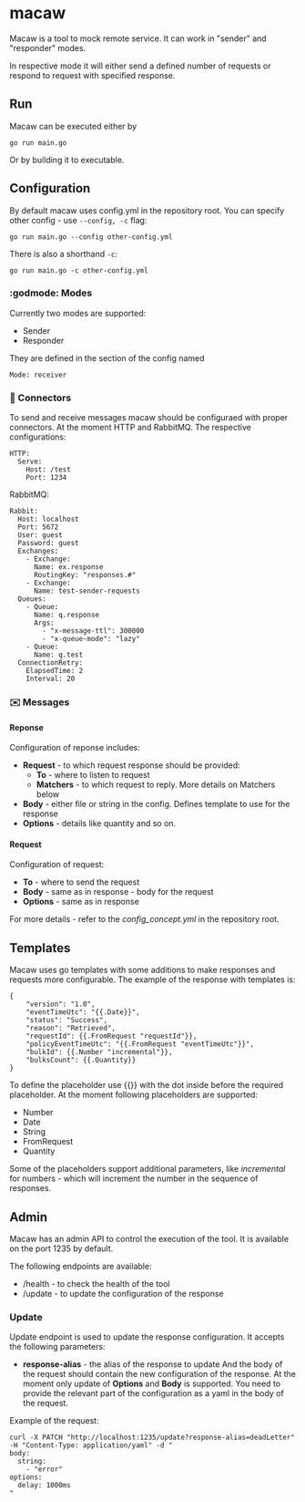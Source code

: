 # macaw
Macaw is a tool to mock remote service. It can work in "sender" and "responder" modes.

In respective mode it will either send a defined number of requests or respond to request with specified response.

## Run

Macaw can be executed either by
```
go run main.go
```

Or by building it to executable.


## Configuration
By default macaw uses config.yml in the repository root. You can specify other config - use `--config, -c` flag:

```
go run main.go --config other-config.yml
```
There is also a shorthand `-c`:

```
go run main.go -c other-config.yml
```
### :godmode: Modes

Currently two modes are supported:
- Sender
- Responder

They are defined in the section of the config named 
```
Mode: receiver
```

### :electric_plug: Connectors 

To send and receive messages macaw should be configuraed with proper connectors.
At the moment HTTP and RabbitMQ. The respective configurations:

```
HTTP:
  Serve: 
    Host: /test
    Port: 1234
```

RabbitMQ:
```
Rabbit:
  Host: localhost
  Port: 5672
  User: guest
  Password: guest
  Exchanges: 
    - Exchange: 
      Name: ex.response
      RoutingKey: "responses.#"
    - Exchange: 
      Name: test-sender-requests
  Queues: 
    - Queue:
      Name: q.response
      Args:
        - "x-message-ttl": 300000
        - "x-queue-mode": "lazy"
    - Queue:
      Name: q.test
  ConnectionRetry:
    ElapsedTime: 2
    Interval: 20
```

### :envelope: Messages

#### Reponse

Configuration of reponse includes:
- **Request** - to which request response should be provided:
  - **To** - where to listen to request
  - **Matchers** - to which request to reply. More details on Matchers below
- **Body** - either file or string in the config. Defines template to use for the response
- **Options** - details like quantity and so on.

#### Request

Configuration of request:
- **To** - where to send the request
- **Body** - same as in response - body for the request
- **Options** - same as in response

For more details - refer to the _config_concept.yml_ in the repository root.

## Templates

Macaw uses go templates with some additions to make responses and requests more configurable.
The example of the response with templates is:

```
{
    "version": "1.0",
    "eventTimeUtc": "{{.Date}}",
    "status": "Success",
    "reason": "Retrieved",
    "requestId": {{.FromRequest "requestId"}},
    "policyEventTimeUtc": "{{.FromRequest "eventTimeUtc"}}",
    "bulkId": {{.Number "incremental"}},
    "bulksCount": {{.Quantity}} 
}
```

To define the placeholder use {{}} with the dot inside before the required placeholder.
At the moment following placeholders are supported:
- Number
- Date
- String
- FromRequest
- Quantity

Some of the placeholders support additional parameters, like _incremental_ for numbers - which will increment the number in the sequence of responses.

## Admin

Macaw has an admin API to control the execution of the tool. It is available on the port 1235 by default.

The following endpoints are available:
- /health - to check the health of the tool
- /update - to update the configuration of the response

### Update 

Update endpoint is used to update the response configuration. It accepts the following parameters:
- **response-alias** - the alias of the response to update
And the body of the request should contain the new configuration of the response.
At the moment only update of **Options** and **Body** is supported.
You need to provide the relevant part of the configuration as a yaml in the body of the request.

Example of the request:
```
curl -X PATCH "http://localhost:1235/update?response-alias=deadLetter" -H "Content-Type: application/yaml" -d "
body:
  string:
    - "error"
options:
  delay: 1000ms
"
```

